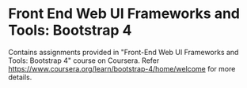 # Front End Web UI Frameworks and Tools: Bootstrap 4

Contains assignments provided in "Front-End Web UI Frameworks and Tools: Bootstrap 4" course on Coursera.
Refer https://www.coursera.org/learn/bootstrap-4/home/welcome for more details.